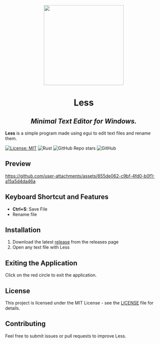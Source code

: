 <div align="center">
<img height="256" src="https://github.com/user-attachments/assets/d0e0e2f1-5ee8-4808-b6aa-a033706e1c6a">
<h1>Less</h1>
<h2><i>Minimal Text Editor for Windows.</i></h2>
</div>

**Less** is a simple program made using egui to edit text files and rename them.

[![License: MIT](https://img.shields.io/badge/License-MIT-yellow.svg)](https://opensource.org/licenses/MIT)
![Rust](https://img.shields.io/badge/Rust-000000?style=flat&logo=rust&logoColor=white)
![GitHub Repo stars](https://img.shields.io/github/stars/NexusOnePlus/Less)
![GitHub](https://img.shields.io/badge/GitHub-181717?style=flat&logo=github&logoColor=white)        
## Preview

https://github.com/user-attachments/assets/655de062-c9bf-4fd0-b0f1-a15a5d4da46a

## Keyboard Shortcut and Features

- **Ctrl+S**: Save File
- Rename file

## Installation

1. Download the latest [release](https://github.com/NexusOnePlus/Less/releases) from the releases page
2. Open any text file with Less

## Exiting the Application

Click on the red circle to exit the application.

## License

This project is licensed under the MIT License - see the [LICENSE](LICENSE) file for details.

## Contributing

Feel free to submit issues or pull requests to improve Less.

